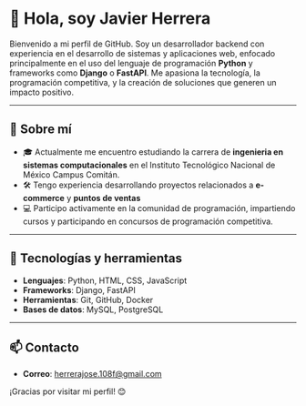 # 👋 Hola, soy Javier Herrera

Bienvenido a mi perfil de GitHub. Soy un desarrollador backend con experiencia en el desarrollo de sistemas y aplicaciones web, enfocado principalmente en el uso del lenguaje de programación **Python** y frameworks como **Django** o **FastAPI**. Me apasiona la tecnología, la programación competitiva, y la creación de soluciones que generen un impacto positivo.

---

## 🚀 Sobre mí

- 🎓 Actualmente me encuentro estudiando la carrera de **ingenieria en sistemas computacionales** en el Instituto Tecnológico Nacional de México Campus Comitán.
- 🛠️ Tengo experiencia desarrollando proyectos relacionados a **e-commerce** y **puntos de ventas**
- 💻 Participo activamente en la comunidad de programación, impartiendo cursos y participando en concursos de programación competitiva.

---

## 🔧 Tecnologías y herramientas

- **Lenguajes**: Python, HTML, CSS, JavaScript  
- **Frameworks**: Django, FastAPI
- **Herramientas**: Git, GitHub, Docker
- **Bases de datos**: MySQL, PostgreSQL

---

## 📫 Contacto

- **Correo**: herrerajose.108f@gmail.com

¡Gracias por visitar mi perfil! 😊
